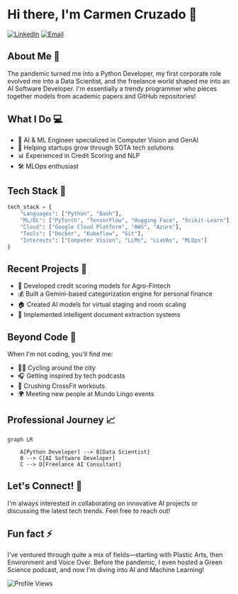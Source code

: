 # Hi there, I'm Carmen Cruzado 👋

[![LinkedIn](https://img.shields.io/badge/LinkedIn-0077B5?style=for-the-badge&logo=linkedin&logoColor=white)](https://www.linkedin.com/in/carmen-cruzado)
[![Email](https://img.shields.io/badge/Gmail-D14836?style=for-the-badge&logo=gmail&logoColor=white)](mailto:carmencruzado97@gmail.com)

## About Me 🚀

The pandemic turned me into a Python Developer, my first corporate role evolved me into a Data Scientist, and the freelance world shaped me into an AI Software Developer. I'm essentially a trendy programmer who pieces together models from academic papers and GitHub repositories!

## What I Do 💻

- 🤖 AI & ML Engineer specialized in Computer Vision and GenAI
- 🌱 Helping startups grow through SOTA tech solutions
- 📊 Experienced in Credit Scoring and NLP
- 🛠️ MLOps enthusiast

## Tech Stack 🔧

```python
tech_stack = {
    "Languages": ["Python", "Bash"],
    "ML/DL": ["PyTorch", "TensorFlow", "Hugging Face", "Scikit-Learn"],
    "Cloud": ["Google Cloud Platform", "AWS", "Azure"],
    "Tools": ["Docker", "Kubeflow", "Git"],
    "Interests": ["Computer Vision", "LLMs", "LLaVAs", "MLOps"]
}
```

## Recent Projects 🎯

- 🌾 Developed credit scoring models for Agro-Fintech
- 💰 Built a Gemini-based categorization engine for personal finance
- 🏠 Created AI models for virtual staging and room scaling
- 📄 Implemented intelligent document extraction systems

## Beyond Code 🌟

When I'm not coding, you'll find me:
- 🚴‍♀️ Cycling around the city
- 🎧 Getting inspired by tech podcasts
- 💪 Crushing CrossFit workouts
- 🌍 Meeting new people at Mundo Lingo events

## Professional Journey 📈

```mermaid
graph LR

    A[Python Developer] --> B[Data Scientist]
    B --> C[AI Software Developer]
    C --> D[Freelance AI Consultant]
```

## Let's Connect! 🤝

I'm always interested in collaborating on innovative AI projects or discussing the latest tech trends. Feel free to reach out!


## Fun fact ⚡
I've ventured through quite a mix of fields—starting with Plastic Arts, then Environment and Voice Over. Before the pandemic, I even hosted a Green Science podcast, and now I'm diving into AI and Machine Learning!

![Profile Views](https://komarev.com/ghpvc/?username=YourGitHubUsername&color=brightgreen)

